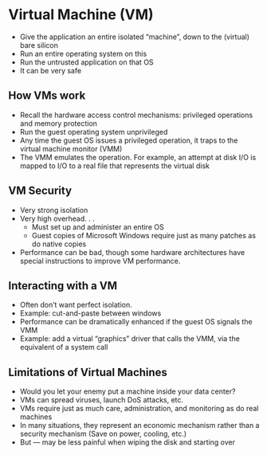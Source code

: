 # Virtual Machine (VM)

* Give the application an entire isolated “machine”, down to the (virtual) bare silicon
* Run an entire operating system on this
* Run the untrusted application on that OS
* It can be very safe

## How VMs work
* Recall the hardware access control mechanisms: privileged
operations and memory protection
* Run the guest operating system unprivileged
* Any time the guest OS issues a privileged operation, it traps to the virtual machine monitor (VMM)
* The VMM emulates the operation. For example, an attempt at disk I/O is mapped to I/O to a real file that represents the virtual disk

## VM Security
* Very strong isolation
* Very high overhead. . .
    * Must set up and administer an entire OS
    * Guest copies of Microsoft Windows require just as many patches as do native copies
*  Performance can be bad, though some hardware architectures have special instructions to improve VM performance.

## Interacting with a VM
* Often don’t want perfect isolation.
* Example: cut-and-paste between windows
* Performance can be dramatically enhanced if the guest OS signals the VMM
* Example: add a virtual “graphics” driver that calls the VMM, via the equivalent of a system call

## Limitations of Virtual Machines
* Would you let your enemy put a machine inside your data center?
* VMs can spread viruses, launch DoS attacks, etc.
* VMs require just as much care, administration, and monitoring as do real machines
* In many situations, they represent an economic mechanism rather than a security mechanism (Save on power, cooling, etc.)
* But — may be less painful when wiping the disk and starting over






